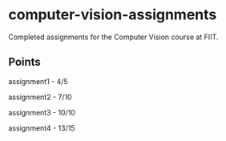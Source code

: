 # computer-vision-assignments
Completed assignments for the Computer Vision course at FIIT.

## Points
assignment1 - 4/5

assignment2 - 7/10

assignment3 - 10/10

assignment4 - 13/15
